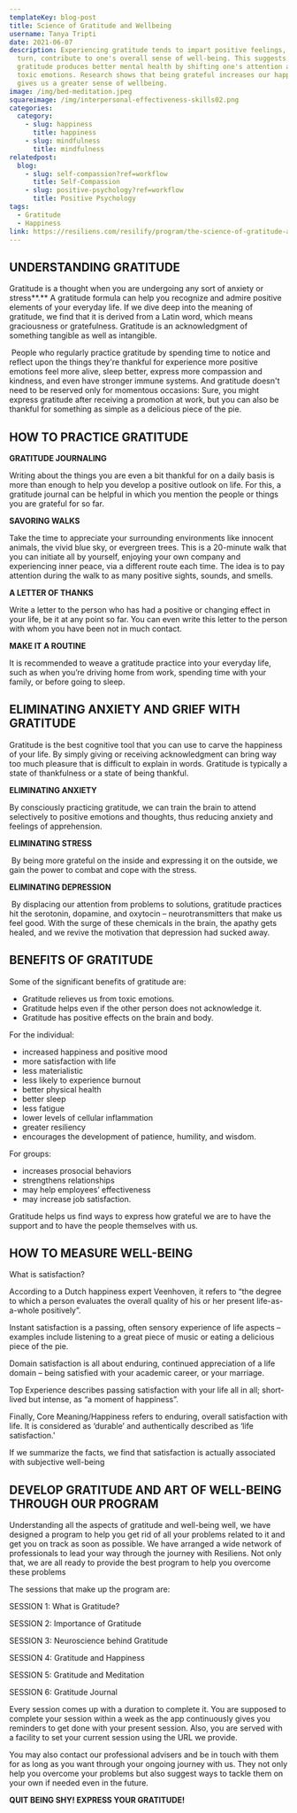 ```yaml
---
templateKey: blog-post
title: Science of Gratitude and Wellbeing
username: Tanya Tripti
date: 2021-06-07
description: Experiencing gratitude tends to impart positive feelings, which in
  turn, contribute to one's overall sense of well-being. This suggests that
  gratitude produces better mental health by shifting one's attention away from
  toxic emotions. Research shows that being grateful increases our happiness and
  gives us a greater sense of wellbeing.
image: /img/bed-meditation.jpeg
squareimage: /img/interpersonal-effectiveness-skills02.png
categories:
  category:
    - slug: happiness
      title: happiness
    - slug: mindfulness
      title: mindfulness
relatedpost:
  blog:
    - slug: self-compassion?ref=workflow
      title: Self-Compassion
    - slug: positive-psychology?ref=workflow
      title: Positive Psychology
tags:
  - Gratitude
  - Happiness
link: https://resiliens.com/resilify/program/the-science-of-gratitude-and-well-being
---
```

<!--StartFragment-->

## **UNDERSTANDING GRATITUDE**

Gratitude is a thought when you are undergoing any sort of anxiety or stress**.** A gratitude formula can help you recognize and admire positive elements of your everyday life. If we dive deep into the meaning of gratitude, we find that it is derived from a Latin word, which means graciousness or gratefulness. Gratitude is an acknowledgment of something tangible as well as intangible.

 People who regularly practice gratitude by spending time to notice and reflect upon the things they're thankful for experience more positive emotions feel more alive, sleep better, express more compassion and kindness, and even have stronger immune systems. And gratitude doesn't need to be reserved only for momentous occasions: Sure, you might express gratitude after receiving a promotion at work, but you can also be thankful for something as simple as a delicious piece of the pie.

## **HOW TO PRACTICE GRATITUDE**

**GRATITUDE JOURNALING**

Writing about the things you are even a bit thankful for on a daily basis is more than enough to help you develop a positive outlook on life. For this, a gratitude journal can be helpful in which you mention the people or things you are grateful for so far.

**SAVORING WALKS**

Take the time to appreciate your surrounding environments like innocent animals, the vivid blue sky, or evergreen trees. This is a 20-minute walk that you can initiate all by yourself, enjoying your own company and experiencing inner peace, via a different route each time. The idea is to pay attention during the walk to as many positive sights, sounds, and smells.

**A LETTER OF THANKS**

Write a letter to the person who has had a positive or changing effect in your life, be it at any point so far. You can even write this letter to the person with whom you have been not in much contact.

**MAKE IT A ROUTINE**

It is recommended to weave a gratitude practice into your everyday life, such as when you’re driving home from work, spending time with your family, or before going to sleep. 

## **ELIMINATING ANXIETY AND GRIEF WITH GRATITUDE**

Gratitude is the best cognitive tool that you can use to carve the happiness of your life. By simply giving or receiving acknowledgment can bring way too much pleasure that is difficult to explain in words. Gratitude is typically a state of thankfulness or a state of being thankful.

**ELIMINATING ANXIETY**

By consciously practicing gratitude, we can train the brain to attend selectively to positive emotions and thoughts, thus reducing anxiety and feelings of apprehension.

**ELIMINATING STRESS**

 By being more grateful on the inside and expressing it on the outside, we gain the power to combat and cope with the stress.

**ELIMINATING DEPRESSION**

 By displacing our attention from problems to solutions, gratitude practices hit the serotonin, dopamine, and oxytocin – neurotransmitters that make us feel good. With the surge of these chemicals in the brain, the apathy gets healed, and we revive the motivation that depression had sucked away.

## **BENEFITS OF GRATITUDE**

Some of the significant benefits of gratitude are:

* Gratitude relieves us from toxic emotions.
* Gratitude helps even if the other person does not acknowledge it.
* Gratitude has positive effects on the brain and body.

For the individual:

* increased happiness and positive mood
* more satisfaction with life
* less materialistic
* less likely to experience burnout
* better physical health
* better sleep
* less fatigue
* lower levels of cellular inflammation
* greater resiliency
* encourages the development of patience, humility, and wisdom.

For groups:

* increases prosocial behaviors
* strengthens relationships
* may help employees’ effectiveness
* may increase job satisfaction.

Gratitude helps us find ways to express how grateful we are to have the support and to have the people themselves with us.

## **HOW TO MEASURE WELL-BEING**

What is satisfaction?

According to a Dutch happiness expert Veenhoven, it refers to “the degree to which a person evaluates the overall quality of his or her present life-as-a-whole positively”.

Instant satisfaction is a passing, often sensory experience of life aspects – examples include listening to a great piece of music or eating a delicious piece of the pie.

Domain satisfaction is all about enduring, continued appreciation of a life domain – being satisfied with your academic career, or your marriage.

Top Experience describes passing satisfaction with your life all in all; short-lived but intense, as “a moment of happiness”.

Finally, Core Meaning/Happiness refers to enduring, overall satisfaction with life. It is considered as ‘durable’ and authentically described as ‘life satisfaction.'

If we summarize the facts, we find that satisfaction is actually associated with subjective well-being

## **DEVELOP GRATITUDE AND ART OF WELL-BEING THROUGH OUR PROGRAM**

Understanding all the aspects of gratitude and well-being well, we have designed a program to help you get rid of all your problems related to it and get you on track as soon as possible. We have arranged a wide network of professionals to lead your way through the journey with Resiliens. Not only that, we are all ready to provide the best program to help you overcome these problems

The sessions that make up the program are: 

SESSION 1: What is Gratitude?

SESSION 2: Importance of Gratitude

SESSION 3: Neuroscience behind Gratitude 

SESSION 4: Gratitude and Happiness

SESSION 5: Gratitude and Meditation 

SESSION 6: Gratitude Journal 

Every session comes up with a duration to complete it. You are supposed to complete your session within a week as the app continuously gives you reminders to get done with your present session. Also, you are served with a facility to set your current session using the URL we provide.

You may also contact our professional advisers and be in touch with them for as long as you want through your ongoing journey with us. They not only help you overcome your problems but also suggest ways to tackle them on your own if needed even in the future. 

**QUIT BEING SHY! EXPRESS YOUR GRATITUDE!**

<!--EndFragment-->